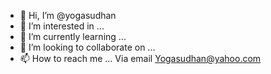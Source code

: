- 👋 Hi, I’m @yogasudhan
- 👀 I’m interested in ...
- 🌱 I’m currently learning ...
- 💞️ I’m looking to collaborate on ...
- 📫 How to reach me ... Via email 
Yogasudhan@yahoo.com

<!---
yogasudhan/yogasudhan is a ✨ special ✨ repository because its `README.md` (this file) appears on your GitHub profile.
You can click the Preview link to take a look at your changes.
--->

